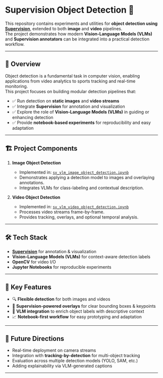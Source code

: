 # Supervision Object Detection 🚀  

This repository contains experiments and utilities for **object detection using [Supervision](https://github.com/roboflow/supervision)**, extended to both **image** and **video** pipelines.  
The project demonstrates how modern **Vision-Language Models (VLMs)** and **Supervision annotators** can be integrated into a practical detection workflow.  

---

## 📖 Overview  

Object detection is a fundamental task in computer vision, enabling applications from video analytics to sports tracking and real-time monitoring.  
This project focuses on building modular detection pipelines that:  

- ✅ Run detection on **static images** and **video streams**  
- ✅ Integrate **Supervision** for annotation and visualization  
- ✅ Explore the role of **Vision-Language Models (VLMs)** in guiding or enhancing detection  
- ✅ Provide **notebook-based experiments** for reproducibility and easy adaptation  

---

## 🏗️ Project Components  

1. **Image Object Detection**  
   - Implemented in: [`sv_vlm_image_object_detection.ipynb`](./sv_vlm_image_object_detection.ipynb)  
   - Demonstrates applying a detection model to images and overlaying annotations.  
   - Integrates VLMs for class-labeling and contextual description.  

2. **Video Object Detection**  
   - Implemented in: [`sv_vlm_video_object_detection.ipynb`](./sv_vlm_video_object_detection.ipynb)  
   - Processes video streams frame-by-frame.  
   - Provides tracking, overlays, and optional temporal analysis.  

---

## 🛠️ Tech Stack  

- **[Supervision](https://github.com/roboflow/supervision)** for annotation & visualization  
- **Vision-Language Models (VLMs)** for context-aware detection labels  
- **OpenCV** for video I/O  
- **Jupyter Notebooks** for reproducible experiments  

---

## 📌 Key Features  

- 🔍 **Flexible detection** for both images and videos  
- 🎨 **Supervision-powered overlays** for clear bounding boxes & keypoints  
- 🤖 **VLM integration** to enrich object labels with descriptive context  
- 📈 **Notebook-first workflow** for easy prototyping and adaptation  

---

## 🔮 Future Directions  

- Real-time deployment on camera streams  
- Integration with **tracking-by-detection** for multi-object tracking  
- Evaluation across multiple detection models (YOLO, SAM, etc.)  
- Adding explainability via VLM-generated captions  

---